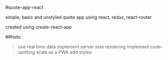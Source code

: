 #quote-app-react

simple, basic and unstyled quote app using react, redux, react-router

created using create-react-app

##todo
>use real time data
>implement server side rendering
>implement code-splitting
>scale as a PWA
>add styles
